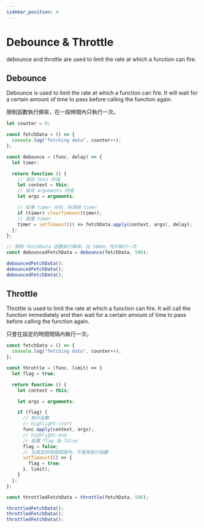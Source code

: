 ```yaml
---
sidebar_position: 4
---
```


# Debounce & Throttle

debounce and throttle are used to limit the rate at which a function can fire.

## Debounce

Debounce is used to limit the rate at which a function can fire. It will wait for a certain amount of time to pass before calling the function again.

限制函數執行頻率，在一段時間內只執行一次。

```javascript
let counter = 0;

const fetchData = () => {
  console.log("fetching data", counter++);
};

const debounce = (func, delay) => {
  let timer;

  return function () {
    // 保存 this 的值
    let context = this;
    // 保存 arguments 的值
    let args = arguments;

    // 如果 timer 存在，則清除 timer
    if (timer) clearTimeout(timer);
    // 設置 timer
    timer = setTimeout(() => fetchData.apply(context, args), delay);
  };
};

// 限制 fetchData 函數執行頻率，在 500ms 內只執行一次
const debouncedFetchData = debounce(fetchData, 500);

debouncedFetchData();
debouncedFetchData();
debouncedFetchData();
```

## Throttle

Throttle is used to limit the rate at which a function can fire. It will call the function immediately and then wait for a certain amount of time to pass before calling the function again.

只會在設定的時間間隔內執行一次。

```javascript
const fetchData = () => {
  console.log("fetching data", counter++);
};

const throttle = (func, limit) => {
  let flag = true;

  return function () {
    let context = this;

    let args = arguments;

    if (flag) {
      // 執行函數
      // highlight-start
      func.apply(context, args);
      // highlight-end
      // 設置 flag 為 false
      flag = false;
      // 在設定的時間間隔內，不會再執行函數
      setTimeout(() => {
        flag = true;
      }, limit);
    }
  };
};

const throttledFetchData = throttle(fetchData, 500);

throttledFetchData();
throttledFetchData();
throttledFetchData();
```
